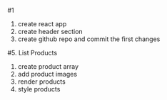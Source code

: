 #1

1. create react app
2. create header section
3. create github repo and commit the first changes

#5. List Products
1. create product array
2. add product images
3. render products
4. style products

